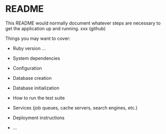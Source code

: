 # README

This README would normally document whatever steps are necessary to get the
application up and running. xxx (github)

Things you may want to cover:

* Ruby version ...

* System dependencies

* Configuration

* Database creation

* Database initialization

* How to run the test suite

* Services (job queues, cache servers, search engines, etc.)

* Deployment instructions

* ...
